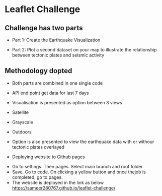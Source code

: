 # Leaflet Challenge

## Challenge has two parts

* Part 1: Create the Earthquake Visualization

* Part 2: Plot a second dataset on your map to illustrate the relationship between tectonic plates and seismic activity

## Methodology dopted

* Both parts are combined in one single code

* API end point get data for last 7 days

* Visualisation is presented as option between 3 views

* Satellite

* Grayscale

* Outdoors

* Option is also presented to view the earthquake data with or withour tectonic plates overlayed

* Deploying website to Github pages
 
 - Go to settings. Then pages. Select main branch and root folder.
 - Save. Go to code. On clicking a yellow button and once thejob is completed, go to pages.
 - The website is deployed in the link as below
https://sameer280767.github.io/leaflet-challenge/


